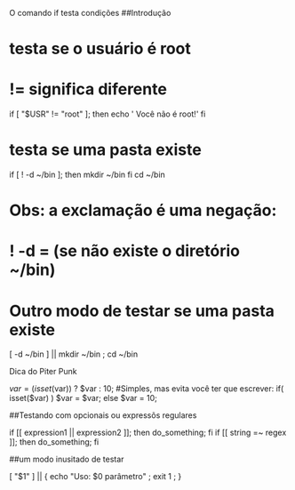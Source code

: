 O comando if testa condições
##Introdução

# testa se o usuário é root
# != significa diferente
if [ "$USR" != "root" ]; then
   echo '  Você não é root!'
fi

# testa se uma pasta existe
if [ ! -d ~/bin ]; then
   mkdir ~/bin
fi
cd ~/bin

# Obs: a exclamação é uma negação:
# ! -d  = (se não existe o diretório ~/bin)
# Outro modo de testar se uma pasta existe
[ -d ~/bin ] || mkdir ~/bin ; cd ~/bin

Dica do Piter Punk

$var = (isset($var)) ? $var : 10;
#Simples, mas evita você ter que escrever:
if( isset($var) )
        $var = $var;
else
        $var = 10;

##Testando com opcionais ou expressõs regulares

if [[ expression1 || expression2 ]]; then do_something; fi
if [[ string =~ regex ]]; then do_something; fi

##um modo inusitado de testar

[ "$1" ] || { echo "Uso: $0 parâmetro" ; exit 1 ; }



 